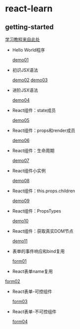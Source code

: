 # react-learn

## getting-started

[学习教程来自此处](http://jspang.com/2017/08/15/react_basic/)

- Hello World程序
 
  [demo01](https://github.com/zhich/react-learn/blob/master/getting-started/demo01.html)

- 初识JSX语法

  [demo02](https://github.com/zhich/react-learn/blob/master/getting-started/demo02.html)
  [demo03](https://github.com/zhich/react-learn/blob/master/getting-started/demo03.html)

- 进阶JSX语法

  [demo04](https://github.com/zhich/react-learn/blob/master/getting-started/demo04.html)

- React组件：state成员

  [demo05](https://github.com/zhich/react-learn/blob/master/getting-started/demo05.html)

- React组件：props和render成员

  [demo06](https://github.com/zhich/react-learn/blob/master/getting-started/demo06.html)

- React组件：生命周期

  [demo07](https://github.com/zhich/react-learn/blob/master/getting-started/demo07.html)

- React组件小实例

  [demo08](https://github.com/zhich/react-learn/blob/master/getting-started/demo08.html)

- React组件：this.props.children

  [demo09](https://github.com/zhich/react-learn/blob/master/getting-started/demo09.html)

- React组件：PropsTypes

  [demo10](https://github.com/zhich/react-learn/blob/master/getting-started/demo10.html)

- React组件：获取真实DOM节点

  [demo11](https://github.com/zhich/react-learn/blob/master/getting-started/demo11.html)

- 表单的事件响应和bind复用

  [form01](https://github.com/zhich/react-learn/blob/master/getting-started/form01.html)

- React表单name复用

 [form02](https://github.com/zhich/react-learn/blob/master/getting-started/form02.html)

- React表单-可控组件

  [form03](https://github.com/zhich/react-learn/blob/master/getting-started/form03.html)

- React表单-不可控组件

  [form04](https://github.com/zhich/react-learn/blob/master/getting-started/form04.html)